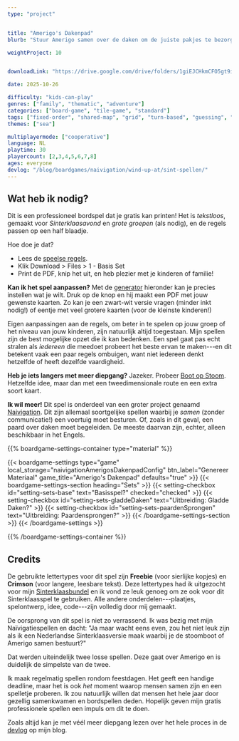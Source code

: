 ```yaml
---
type: "project"


title: "Amerigo's Dakenpad"
blurb: "Stuur Amerigo samen over de daken om de juiste pakjes te bezorgen voordat het Sinterklaasfeest voorbij is!"

weightProject: 10


downloadLink: "https://drive.google.com/drive/folders/1giEJCHkmCFO5gt9ivfRdFmQZALJRELGf"

date: 2025-10-26

difficulty: "kids-can-play"
genres: ["family", "thematic", "adventure"]
categories: ["board-game", "tile-game", "standard"]
tags: ["fixed-order", "shared-map", "grid", "turn-based", "guessing", "bias", "variable-setup", "orientation", "set-collection", "high-score"]
themes: ["sea"]

multiplayermode: ["cooperative"]
language: NL
playtime: 30
playercount: [2,3,4,5,6,7,8]
ages: everyone
devlog: "/blog/boardgames/naivigation/wind-up-at/sint-spellen/"
---
```




## Wat heb ik nodig?

Dit is een professioneel bordspel dat je gratis kan printen! Het is _tekstloos_, gemaakt voor _Sinterklaasavond_ en _grote groepen_ (als nodig), en de regels passen op een half blaadje.

Hoe doe je dat?

* Lees de [speelse regels](rules).
* Klik Download > Files > 1 - Basis Set
* Print de PDF, knip het uit, en heb plezier met je kinderen of familie!

**Kan ik het spel aanpassen?** Met de [generator](#material) hieronder kan je precies instellen wat je wilt. Druk op de knop en hij maakt een PDF met jouw gewenste kaarten. Zo kan je een zwart-wit versie vragen (minder inkt nodig!) of eentje met veel grotere kaarten (voor de kleinste kinderen!) 

Eigen aanpassingen aan de regels, om beter in te spelen op jouw groep of het niveau van jouw kinderen, zijn natuurlijk altijd toegestaan. Mijn spellen zijn de best mogelijke opzet die ik kan bedenken. Een spel gaat pas echt stralen als _iedereen_ die meedoet probeert het beste ervan te maken---en dit betekent vaak een paar regels ombuigen, want niet iedereen denkt hetzelfde of heeft dezelfde vaardigheid.

**Heb je iets langers met meer diepgang?** Jazeker. Probeer [Boot op Stoom](/naivigation/wind-up-at/boot-op-stoom/). Hetzelfde idee, maar dan met een tweedimensionale route en een extra soort kaart.

**Ik wil meer!** Dit spel is onderdeel van een groter project genaamd [Naivigation](/naivigation/). Dit zijn allemaal soortgelijke spellen waarbij je _samen_ (zonder communicatie!) een voertuig moet besturen. Of, zoals in dit geval, een paard over daken moet begeleiden. De meeste daarvan zijn, echter, alleen beschikbaar in het Engels.


{{% boardgame-settings-container type="material" %}}

{{< boardgame-settings type="game" local_storage="naivigationAmerigosDakenpadConfig" btn_label="Genereer Materiaal" game_title="Amerigo's Dakenpad" defaults="true" >}}
  {{< boardgame-settings-section heading="Sets" >}}
    {{< setting-checkbox id="setting-sets-base" text="Basisspel?" checked="checked" >}}
    {{< setting-checkbox id="setting-sets-gladdeDaken" text="Uitbreiding: Gladde Daken?" >}}
    {{< setting-checkbox id="setting-sets-paardenSprongen" text="Uitbreiding: Paardensprongen?" >}}
  {{< /boardgame-settings-section >}}
{{< /boardgame-settings >}}

{{% /boardgame-settings-container %}}

## Credits

De gebruikte lettertypes voor dit spel zijn **Freebie** (voor sierlijke kopjes) en **Crimson** (voor langere, leesbare tekst). Deze lettertypes had ik uitgezocht voor mijn [Sinterklaasbundel](https://tiamopastoor.com/books/de-laatste-piet-en-diens-veertig-versintsels/) en ik vond ze leuk genoeg om ze ook voor dit Sinterklaasspel te gebruiken. Alle andere onderdelen---plaatjes, spelontwerp, idee, code---zijn volledig door mij gemaakt.

De oorsprong van dit spel is niet zo verrassend. Ik was bezig met mijn Naïvigatiespellen en dacht: "Ja maar wacht eens even, zou het niet leuk zijn als ik een Nederlandse Sinterklaasversie maak waarbij je de stoomboot of Amerigo samen bestuurt?" 

Dat werden uiteindelijk twee losse spellen. Deze gaat over Amerigo en is duidelijk de simpelste van de twee.

Ik maak regelmatig spellen rondom feestdagen. Het geeft een handige deadline, maar het is ook _het_ moment waarop mensen samen zijn en een spelletje proberen. Ik zou natuurlijk willen dat mensen het hele jaar door gezellig samenkwamen en bordspellen deden. Hopelijk geven mijn gratis professionele spellen een impuls om dit te doen.

Zoals altijd kan je met véél meer diepgang lezen over het hele proces in de [devlog](/blog/boardgames/naivigation/sint-spellen/) op mijn blog.

